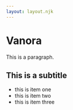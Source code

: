 ```yaml
---
layout: layout.njk
---
```

# Vanora

This is a paragraph.

## This is a subtitle

- this is item one
- this is item two
- this is item three
